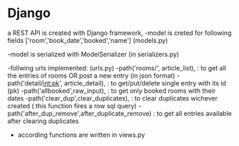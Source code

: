 # Django


a REST API is created with Django framework,
-model is creted for following fields ['room','book_date','booked','name'] (models.py)

-model is serialized with ModelSerializer (in serializers.py)

-follwing urls implemented: (urls.py)
	 -path('rooms/', article_list),			              : to get all the entries of rooms OR post a new entry (in json format)
	 -path('detail/<int:pk>', article_detail),	      : to get/put/delete single entry with its id (pk)
   -path('allbooked',raw_input),			              : to get only booked rooms with their dates
   -path('clear_dup',clear_duplicates),		          : to clear duplicates wichever created ( this function fires a row sql query)
   -path('after_dup_remove',after_duplicate_remove) : to get all entries available after clearing duplicates


- according functions are written in views.py 
